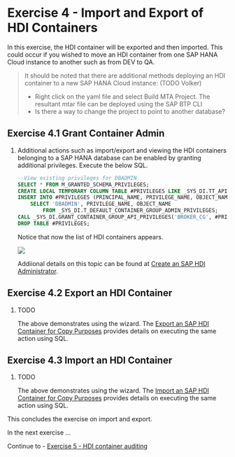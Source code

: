 # Exercise 4 - Import and Export of HDI Containers

  In this exercise, the HDI container will be exported and then imported.  This could occur if you wished to move an HDI container from one SAP HANA Cloud instance to another such as from DEV to QA.
  
  >It should be noted that there are additional methods deploying an HDI container to a new SAP HANA Cloud instance:  (TODO Volker)
 > 
  >* Right click on the yaml file and select Build MTA Project.  The resultant mtar file can be deployed using the SAP BTP CLI
  >* Is there a way to change the project to point to another database?

## Exercise 4.1 Grant Container Admin

1. Additional actions such as import/export and viewing the HDI containers belonging to a SAP HANA database can be enabled by granting additional privileges.  Execute the below SQL.

    ```SQL
    --View existing privileges for DBADMIN
    SELECT * FROM M_GRANTED_SCHEMA_PRIVILEGES;
    CREATE LOCAL TEMPORARY COLUMN TABLE #PRIVILEGES LIKE _SYS_DI.TT_API_PRIVILEGES;
    INSERT INTO #PRIVILEGES (PRINCIPAL_NAME, PRIVILEGE_NAME, OBJECT_NAME)  
        SELECT 'DBADMIN', PRIVILEGE_NAME, OBJECT_NAME 
            FROM _SYS_DI.T_DEFAULT_CONTAINER_GROUP_ADMIN_PRIVILEGES;
    CALL _SYS_DI.GRANT_CONTAINER_GROUP_API_PRIVILEGES('BROKER_CG', #PRIVILEGES, _SYS_DI.T_NO_PARAMETERS, ?, ?, ?);
    DROP TABLE #PRIVILEGES;
    ```

    Notice that now the list of HDI containers appears.

    ![](images/grahttps://help.sap.com/docs/HANA_CLOUD_DATABASE/c2cc2e43458d4abda6788049c58143dc/9a6bf8dc816e4b128ecec7580686236e.htmlnted-priv.png)

    Addiional details on this topic can be found at [Create an SAP HDI Administrator](https://help.sap.com/docs/HANA_CLOUD_DATABASE/c2cc2e43458d4abda6788049c58143dc/9a6bf8dc816e4b128ecec7580686236e.html).

## Exercise 4.2 Export an HDI Container

1. TODO

    The above demonstrates using the wizard.  The [Export an SAP HDI Container for Copy Purposes](https://help.sap.com/docs/HANA_CLOUD_DATABASE/c2cc2e43458d4abda6788049c58143dc/c25ee286cee5496cb96fdf5875f444a2.html) provides details on executing the same action using SQL.

## Exercise 4.3 Import an HDI Container

1.  TODO

    The above demonstrates using the wizard.  The [Import an SAP HDI Container for Copy Purposes](https://help.sap.com/docs/HANA_CLOUD_DATABASE/c2cc2e43458d4abda6788049c58143dc/54fa5466cdeb4e488b08d6c7da0244f2.html) provides details on executing the same action using SQL.

This concludes the exercise on import and export.  

In the next exercise ...

Continue to - [Exercise 5 - HDI container auditing](../../business_app_studio/ex5/README.md)
